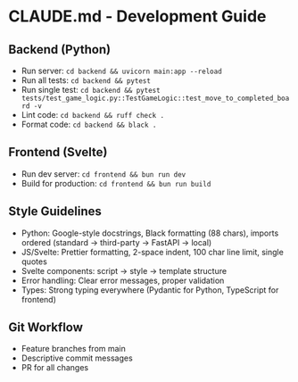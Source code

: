 # CLAUDE.md - Development Guide

## Backend (Python)
- Run server: `cd backend && uvicorn main:app --reload`
- Run all tests: `cd backend && pytest`
- Run single test: `cd backend && pytest tests/test_game_logic.py::TestGameLogic::test_move_to_completed_board -v`
- Lint code: `cd backend && ruff check .`
- Format code: `cd backend && black .`

## Frontend (Svelte)
- Run dev server: `cd frontend && bun run dev`
- Build for production: `cd frontend && bun run build`

## Style Guidelines
- Python: Google-style docstrings, Black formatting (88 chars), imports ordered (standard → third-party → FastAPI → local)
- JS/Svelte: Prettier formatting, 2-space indent, 100 char line limit, single quotes
- Svelte components: script → style → template structure
- Error handling: Clear error messages, proper validation
- Types: Strong typing everywhere (Pydantic for Python, TypeScript for frontend)

## Git Workflow
- Feature branches from main
- Descriptive commit messages
- PR for all changes